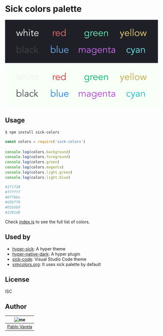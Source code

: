 # Sick colors palette

<p align="center">
  <img src="https://github.com/pablopunk/art/raw/master/sick-colors/palette.png" alt="screenshot">
  <img src="https://github.com/pablopunk/art/raw/master/sick-colors/palette-light.png" alt="screenshot">
</p>

## Usage

```bash
$ npm install sick-colors
```

```js
const colors = require('sick-colors')

console.log(colors.background)
console.log(colors.foreground)
console.log(colors.green)
console.log(colors.magenta)
console.log(colors.light.green)
console.log(colors.light.blue)
```

```bash
#1f1f28
#f7fff7
#6ff6be
#d36ff6
#01b569
#2281d8
```

Check [index.js](./index.js) to see the full list of colors.


## Used by

- [hyper-sick](https://github.com/pablopunk/hyper-sick): A hyper theme
- [hyper-native-dark](https://github.com/pablopunk/hyper-native-dark): A hyper plugin
- [sick-code](https://github.com/pablopunk/sick-code): Visual Studio Code theme
- [vimcolors.org](https://vimcolors.org): It uses sick palette by default


## License

ISC


## Author

| ![me](https://gravatar.com/avatar/fa50aeff0ddd6e63273a068b04353d9d?size=100) |
| ---------------------------------------------------------------------------- |
| [Pablo Varela](https://pablo.life)                                           |
